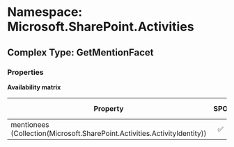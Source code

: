 # Namespace: Microsoft.SharePoint.Activities

## Complex Type: GetMentionFacet

### Properties

**Availability matrix**

Property | SPO | SP 2019 | SP 2016 | SP 2013
----------|:---:|:-------:|:-------:|:-------
mentionees (Collection(Microsoft.SharePoint.Activities.ActivityIdentity)) | ✅ | ✅ | ❌ | ❌

